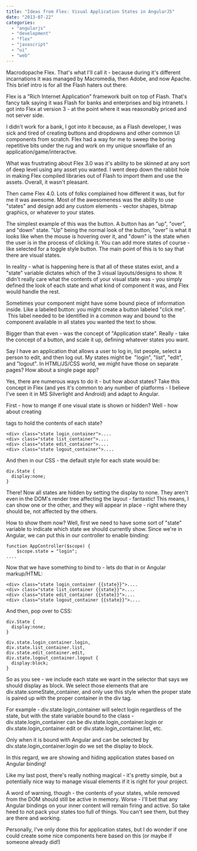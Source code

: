 ```yaml
---
title: "Ideas from Flex: Visual Application States in AngularJS"
date: "2013-07-22"
categories: 
  - "angularjs"
  - "development"
  - "flex"
  - "javascript"
  - "ui"
  - "web"
---
```


Macrodopache Flex. That's what I'll call it - because during it's different incarnations it was managed by Macromedia, then Adobe, and now Apache. This brief intro is for all the Flash haters out there.

Flex is a "Rich Internet Application" framework built on top of Flash. That's fancy talk saying it was Flash for banks and enterprises and big intranets. I got into Flex at version 3 - at the point where it was reasonably priced and not server side.

I didn't work for a bank, I got into it because, as a Flash developer, I was sick and tired of creating buttons and dropdowns and other common UI components from scratch. Flex had a way for me to sweep the boring repetitive bits under the rug and work on my unique snowflake of an application/game/interactive.

What was frustrating about Flex 3.0 was it's ability to be skinned at any sort of deep level using any asset you wanted. I went deep down the rabbit hole in making Flex compiled libraries out of Flash to import them and use the assets. Overall, it wasn't pleasant.

Then came Flex 4.0. Lots of folks complained how different it was, but for me it was awesome. Most of the awesomeness was the ability to use "states" and design add any custom elements - vector shapes, bitmap graphics, or whatever to your states.

The simplest example of this was the button. A button has an "up", "over", and "down" state. "Up" being the normal look of the button, "over" is what it looks like when the mouse is hovering over it, and "down" is the state when the user is in the process of clicking it. You can add more states of course - like selected for a toggle style button. The main point of this is to say that there are visual states.

In reality - what is happening here is that all of these states exist, and a "state" variable dictates which of the 3 visual layouts/designs to show. It didn't really care what the contents of your visual state was - you simply defined the look of each state and what kind of component it was, and Flex would handle the rest.

Sometimes your component might have some bound piece of information inside. Like a labeled button: you might create a button labeled "click me".  This label needed to be identified in a common way and bound to the component available in all states you wanted the text to show.

Bigger than that even - was the concept of "Application state". Really - take the concept of a button, and scale it up, defining whatever states you want.

Say I have an application that allows a user to log in, list people, select a person to edit, and then log out. My states might be  "login", "list", "edit", and "logout". In HTML/JS/CSS world, we might have those on separate pages? How about a single page app?

Yes, there are numerous ways to do it - but how about states? Take this concept in Flex (and yes it's common to any number of platforms - I believe I've seen it in MS Silverlight and Android) and adapt to Angular.

First - how to mange if one visual state is shown or hidden? Well - how about creating <div> tags to hold the contents of each state?

```
<div> class="state login_container">....
<div> class="state list_container">....
<div> class="state edit_container">....
<div> class="state logout_container">....

```

And then in our CSS - the default style for each state would be:

```
div.State {
  display:none;
}

```

There! Now all states are hidden by setting the display to none. They aren't even in the DOM's render tree affecting the layout - fantastic! This means, I can show one or the other, and they will appear in place - right where they should be, not affected by the others.

How to show them now? Well, first we need to have some sort of "state" variable to indicate which state we should currently show. Since we're in Angular, we can put this in our controller to enable binding:

```
function AppController($scope) {
    $scope.state = "login";
....

```

Now that we have something to bind to - lets do that in or Angular markup/HTML:

```
<div> class="state login_container {{state}}">....
<div> class="state list_container {{state}}">....
<div> class="state edit_container {{state}}">....
<div> class="state logout_container {{state}}">....

```

And then, pop over to CSS:

```
div.State {
  display:none;
}

div.state.login_container.login,
div.state.list_container.list,
div.state.edit_container.edit,
div.state.logout_container.logout {
  display:block;
}

```

So as you see - we include each state we want in the selector that says we should display as block. We select those elements that are div.state.someState\_container, and only use this style when the proper state is paired up with the proper container in the div tag.

For example - div.state.login\_container will select login regardless of the state, but with the state variable bound to the class - div.state.login\_container can be div.state.login\_container.login or div.state.login\_container.edit or div.state.login\_container.list, etc.

Only when it is bound with Angular and can be selected by div.state.login\_container.login do we set the display to block.

In this regard, we are showing and hiding application states based on Angular binding!

Like my last post, there's really nothing magical - it's pretty simple, but a potentially nice way to manage visual elements if it is right for your project.

A word of warning, though - the contents of your states, while removed from the DOM should still be active in memory. Worse - I'll bet that any Angular bindings on your inner content will remain firing and active. So take heed to not pack your states too full of things. You can't see them, but they are there and working.

Personally, I've only done this for application states, but I do wonder if one could create some nice components here based on this (or maybe if someone already did!)

